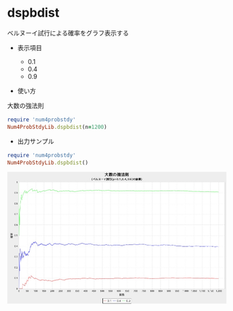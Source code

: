 dspbdist
========
ベルヌーイ試行による確率をグラフ表示する

* 表示項目
  - 0.1
  - 0.4
  - 0.9

* 使い方

大数の強法則

```ruby
require 'num4probstdy'
Num4ProbStdyLib.dspbdist(n=1200)
```

* 出力サンプル

```ruby
require 'num4probstdy'
Num4ProbStdyLib.dspbdist()
```

![dspbdist](images/bernoulli.jpg)


